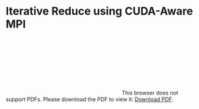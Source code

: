 # Iterative Reduce using CUDA-Aware MPI

<object data="https://soilad.github.io/res/ppl_report.pdf" type="application/pdf" width="700px" height="700px">
    <embed src="http://yoursite.com/the.pdf">
        This browser does not support PDFs. Please download the PDF to view it: <a href="https://soilad.github.io/res/ppl_report.pdf">Download PDF</a>.</p>
    </embed>
</object>
